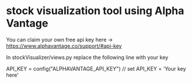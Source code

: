# stock visualization tool using Alpha Vantage

You can claim your own free api key here -> https://www.alphavantage.co/support/#api-key

In stockVisualizer/views.py replace the following line with your key

API_KEY = config("ALPHAVANTAGE_API_KEY") // set API_KEY = 'Your key here'
